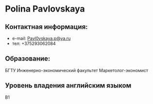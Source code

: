# Polina Pavlovskaya
## Контактная информация:
* e-mail: Pavl0vskaya.p@ya.ru
* тел: +375293062084
## Образование:
БГТУ
Инженерно-экономический факультет 
Маркетолог-экономист
## Уровень владения английским языком
В1